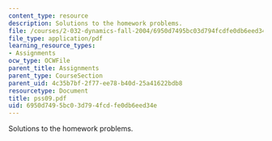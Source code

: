 ```yaml
---
content_type: resource
description: Solutions to the homework problems.
file: /courses/2-032-dynamics-fall-2004/6950d7495bc03d794fcdfe0db6eed34e_pss09.pdf
file_type: application/pdf
learning_resource_types:
- Assignments
ocw_type: OCWFile
parent_title: Assignments
parent_type: CourseSection
parent_uid: 4c35b7bf-2f77-ee78-b40d-25a41622bdb8
resourcetype: Document
title: pss09.pdf
uid: 6950d749-5bc0-3d79-4fcd-fe0db6eed34e
---
```

Solutions to the homework problems.

